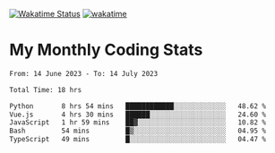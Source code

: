 [![Wakatime Status](https://github.com/noopurphalak/noopurphalak/workflows/wakatime-status-update/badge.svg)](https://github.com/noopurphalak/noopurphalak/actions/workflows/main.yml)
[![wakatime](https://wakatime.com/badge/user/80ace140-ef40-4fdd-b8ed-f3be3d2e1aea.svg)](https://wakatime.com/@80ace140-ef40-4fdd-b8ed-f3be3d2e1aea)

# My Monthly Coding Stats

<!--START_SECTION:waka-->

```txt
From: 14 June 2023 - To: 14 July 2023

Total Time: 18 hrs

Python       8 hrs 54 mins   ████████████░░░░░░░░░░░░░   48.62 %
Vue.js       4 hrs 30 mins   ██████░░░░░░░░░░░░░░░░░░░   24.60 %
JavaScript   1 hr 59 mins    ██▓░░░░░░░░░░░░░░░░░░░░░░   10.82 %
Bash         54 mins         █▒░░░░░░░░░░░░░░░░░░░░░░░   04.95 %
TypeScript   49 mins         █░░░░░░░░░░░░░░░░░░░░░░░░   04.47 %
```

<!--END_SECTION:waka-->
